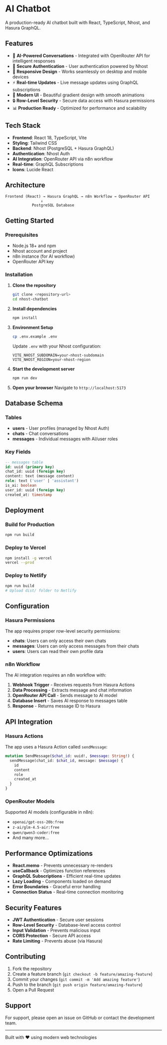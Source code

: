 # AI Chatbot

A production-ready AI chatbot built with React, TypeScript, Nhost, and Hasura GraphQL.

## Features

- 🤖 **AI-Powered Conversations** - Integrated with OpenRouter API for intelligent responses
- 🔐 **Secure Authentication** - User authentication powered by Nhost
- 📱 **Responsive Design** - Works seamlessly on desktop and mobile devices
- ⚡ **Real-time Updates** - Live message updates using GraphQL subscriptions
- 🎨 **Modern UI** - Beautiful gradient design with smooth animations
- 🔒 **Row-Level Security** - Secure data access with Hasura permissions
- 📊 **Production Ready** - Optimized for performance and scalability

## Tech Stack

- **Frontend**: React 18, TypeScript, Vite
- **Styling**: Tailwind CSS
- **Backend**: Nhost (PostgreSQL + Hasura GraphQL)
- **Authentication**: Nhost Auth
- **AI Integration**: OpenRouter API via n8n workflow
- **Real-time**: GraphQL Subscriptions
- **Icons**: Lucide React

## Architecture

```
Frontend (React) → Hasura GraphQL → n8n Workflow → OpenRouter API
                ↓
            PostgreSQL Database
```

## Getting Started

### Prerequisites

- Node.js 18+ and npm
- Nhost account and project
- n8n instance (for AI workflow)
- OpenRouter API key

### Installation

1. **Clone the repository**
   ```bash
   git clone <repository-url>
   cd nhost-chatbot
   ```

2. **Install dependencies**
   ```bash
   npm install
   ```

3. **Environment Setup**
   ```bash
   cp .env.example .env
   ```
   
   Update `.env` with your Nhost configuration:
   ```env
   VITE_NHOST_SUBDOMAIN=your-nhost-subdomain
   VITE_NHOST_REGION=your-nhost-region
   ```

4. **Start the development server**
   ```bash
   npm run dev
   ```

5. **Open your browser**
   Navigate to `http://localhost:5173`

## Database Schema

### Tables

- **users** - User profiles (managed by Nhost Auth)
- **chats** - Chat conversations
- **messages** - Individual messages with AI/user roles

### Key Fields

```sql
-- messages table
id: uuid (primary key)
chat_id: uuid (foreign key)
content: text (message content)
role: text ('user' | 'assistant')
is_ai: boolean
user_id: uuid (foreign key)
created_at: timestamp
```

## Deployment

### Build for Production

```bash
npm run build
```

### Deploy to Vercel

```bash
npm install -g vercel
vercel --prod
```

### Deploy to Netlify

```bash
npm run build
# Upload dist/ folder to Netlify
```

## Configuration

### Hasura Permissions

The app requires proper row-level security permissions:

- **chats**: Users can only access their own chats
- **messages**: Users can only access messages from their chats
- **users**: Users can read their own profile data

### n8n Workflow

The AI integration requires an n8n workflow with:

1. **Webhook Trigger** - Receives requests from Hasura Actions
2. **Data Processing** - Extracts message and chat information
3. **OpenRouter API Call** - Sends message to AI model
4. **Database Insert** - Saves AI response to messages table
5. **Response** - Returns message ID to Hasura

## API Integration

### Hasura Actions

The app uses a Hasura Action called `sendMessage`:

```graphql
mutation SendMessage($chat_id: uuid!, $message: String!) {
  sendMessage(chat_id: $chat_id, message: $message) {
    id
    content
    role
    created_at
  }
}
```

### OpenRouter Models

Supported AI models (configurable in n8n):
- `openai/gpt-oss-20b:free`
- `z-ai/glm-4.5-air:free`
- `qwen/qwen3-coder:free`
- And many more...

## Performance Optimizations

- **React.memo** - Prevents unnecessary re-renders
- **useCallback** - Optimizes function references
- **GraphQL Subscriptions** - Efficient real-time updates
- **Lazy Loading** - Components loaded on demand
- **Error Boundaries** - Graceful error handling
- **Connection Status** - Real-time connection monitoring

## Security Features

- **JWT Authentication** - Secure user sessions
- **Row-Level Security** - Database-level access control
- **Input Validation** - Prevents malicious input
- **CORS Protection** - Secure API access
- **Rate Limiting** - Prevents abuse (via Hasura)

## Contributing

1. Fork the repository
2. Create a feature branch (`git checkout -b feature/amazing-feature`)
3. Commit your changes (`git commit -m 'Add amazing feature'`)
4. Push to the branch (`git push origin feature/amazing-feature`)
5. Open a Pull Request

## Support

For support, please open an issue on GitHub or contact the development team.

---

Built with ❤️ using modern web technologies
